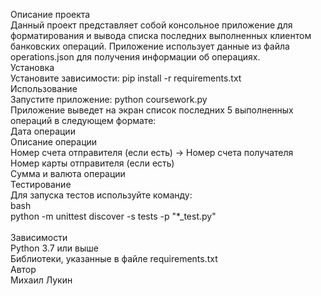 Описание проекта <br/>
Данный проект представляет собой консольное приложение для форматирования и вывода списка последних выполненных клиентом банковских операций. Приложение использует данные из файла operations.json для получения информации об операциях.<br/>
Установка<br/>
Установите зависимости: pip install -r requirements.txt<br/>
Использование<br/>
Запустите приложение: python coursework.py<br/>
Приложение выведет на экран список последних 5 выполненных операций в следующем формате:<br/>
Дата операции<br/>
Описание операции<br/>
Номер счета отправителя (если есть) -> Номер счета получателя<br/>
Номер карты отправителя (если есть)<br/>
Сумма и валюта операции<br/>
Тестирование<br/>
Для запуска тестов используйте команду:<br/>
bash<br/>
python -m unittest discover -s tests -p "*_test.py"<br/>
<br/>
Зависимости<br/>
Python 3.7 или выше<br/>
Библиотеки, указанные в файле requirements.txt<br/>
Автор<br/>
Михаил Лукин
